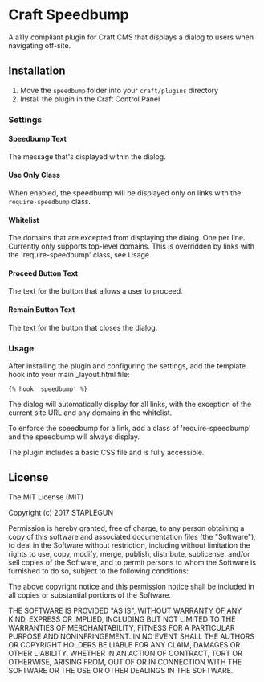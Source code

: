 # Craft Speedbump

A a11y compliant plugin for Craft CMS that displays a dialog to users when navigating off-site.

## Installation
1. Move the `speedbump` folder into your `craft/plugins` directory
2. Install the plugin in the Craft Control Panel

### Settings

#### Speedbump Text

The message that's displayed within the dialog.

#### Use Only Class

When enabled, the speedbump will be displayed only on links with the `require-speedbump` class.

#### Whitelist

The domains that are excepted from displaying the dialog. One per line. Currently only supports top-level domains. This is overridden by links with the 'require-speedbump' class, see Usage.

#### Proceed Button Text

The text for the button that allows a user to proceed.

#### Remain Button Text

The text for the button that closes the dialog.

### Usage

After installing the plugin and configuring the settings, add the template hook into your main _layout.html file:

`{% hook 'speedbump' %}`

 The dialog will automatically display for all links, with the exception of the current site URL and any domains in the whitelist.

To enforce the speedbump for a link, add a class of 'require-speedbump' and the speedbump will always display.

The plugin includes a basic CSS file and is fully accessible.

## License

The MIT License (MIT)

Copyright (c) 2017 STAPLEGUN

Permission is hereby granted, free of charge, to any person obtaining a copy
of this software and associated documentation files (the "Software"), to deal
in the Software without restriction, including without limitation the rights
to use, copy, modify, merge, publish, distribute, sublicense, and/or sell
copies of the Software, and to permit persons to whom the Software is
furnished to do so, subject to the following conditions:

The above copyright notice and this permission notice shall be included in all
copies or substantial portions of the Software.

THE SOFTWARE IS PROVIDED "AS IS", WITHOUT WARRANTY OF ANY KIND, EXPRESS OR
IMPLIED, INCLUDING BUT NOT LIMITED TO THE WARRANTIES OF MERCHANTABILITY,
FITNESS FOR A PARTICULAR PURPOSE AND NONINFRINGEMENT. IN NO EVENT SHALL THE
AUTHORS OR COPYRIGHT HOLDERS BE LIABLE FOR ANY CLAIM, DAMAGES OR OTHER
LIABILITY, WHETHER IN AN ACTION OF CONTRACT, TORT OR OTHERWISE, ARISING FROM,
OUT OF OR IN CONNECTION WITH THE SOFTWARE OR THE USE OR OTHER DEALINGS IN THE
SOFTWARE.
